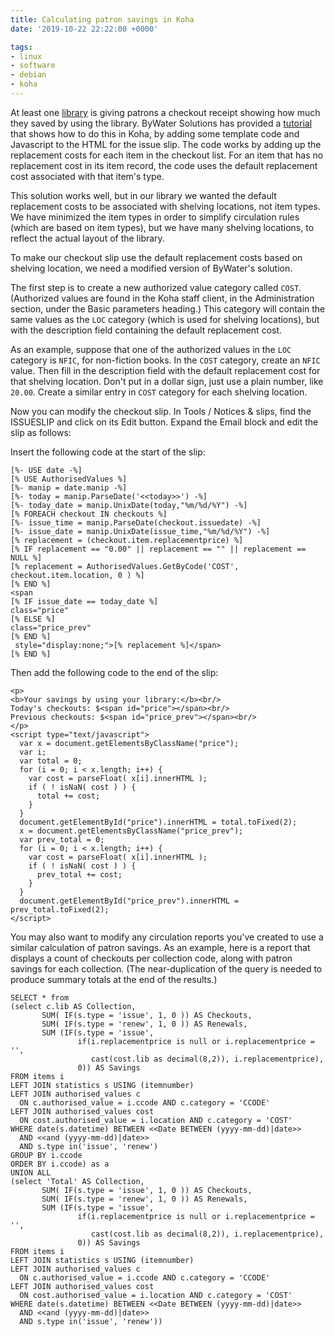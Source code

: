 ```yaml
---
title: Calculating patron savings in Koha
date: '2019-10-22 22:22:00 +0000'

tags:
- linux
- software
- debian
- koha
---
```


At least one [library](http://www.wichitalibrary.org/library-receipts-showing-savings-continue-to-interest-public)
is giving patrons a checkout receipt showing how much they saved by using
the library.  ByWater Solutions has provided a [tutorial](https://bywatersolutions.com/education/show-library-cost-savings-on-your-koha-receipt)
that shows how to do this in Koha, by adding some template code and Javascript
to the HTML for the issue slip.  The code works by adding up the replacement costs
for each item in the checkout list.  For an item that has no replacement cost
in its item record, the code uses the default replacement cost associated
with that item's type.

This solution works well, but in our library we wanted the default replacement costs
to be associated with shelving locations, not item types.  We have minimized the item
types in order to simplify circulation rules (which are based on item types), but we have many
shelving locations, to reflect the actual layout of the library.

To make our checkout slip use the default replacement costs based on shelving location,
we need a modified version of ByWater's solution.

<!--more-->

The first step is to create a new authorized value category called `COST`.
(Authorized values are found in the Koha staff client, in the Administration section,
under the Basic parameters heading.)
This category will contain the same values as the `LOC` category (which is
used for shelving locations), but with the description field containing
the default replacement cost.

As an example, suppose that one of the authorized values in the `LOC` category
is `NFIC`, for non-fiction books.  In the `COST` category, create an `NFIC` value.
Then fill in the description field with the default replacement cost for
that shelving location.  Don't put in a dollar sign, just use a plain number,
like `20.00`.  Create a similar entry in `COST` category for each shelving location.

Now you can modify the checkout slip.  In Tools / Notices & slips, find
the ISSUESLIP and click on its Edit button.  Expand the Email block
and edit the slip as follows:

Insert the following code at the start of the slip:

    [%- USE date -%]
    [% USE AuthorisedValues %]
    [%- manip = date.manip -%]
    [%- today = manip.ParseDate('<<today>>') -%]
    [%- today_date = manip.UnixDate(today,"%m/%d/%Y") -%] 
    [% FOREACH checkout IN checkouts %]
    [%- issue_time = manip.ParseDate(checkout.issuedate) -%]
    [%- issue_date = manip.UnixDate(issue_time,"%m/%d/%Y") -%]
    [% replacement = (checkout.item.replacementprice) %]
    [% IF replacement == "0.00" || replacement == "" || replacement == NULL %]
    [% replacement = AuthorisedValues.GetByCode('COST', checkout.item.location, 0 ) %]
    [% END %]
    <span 
    [% IF issue_date == today_date %]
    class="price"
    [% ELSE %]
    class="price_prev"
    [% END %]
     style="display:none;">[% replacement %]</span>
    [% END %]

Then add the following code to the end of the slip:

    <p>
    <b>Your savings by using your library:</b><br/>
    Today's checkouts: $<span id="price"></span><br/>
    Previous checkouts: $<span id="price_prev"></span><br/>
    </p>
    <script type="text/javascript">
      var x = document.getElementsByClassName("price");
      var i;
      var total = 0;
      for (i = 0; i < x.length; i++) {
        var cost = parseFloat( x[i].innerHTML );
        if ( ! isNaN( cost ) ) {
          total += cost;
        }
      }
      document.getElementById("price").innerHTML = total.toFixed(2);
      x = document.getElementsByClassName("price_prev");
      var prev_total = 0;
      for (i = 0; i < x.length; i++) {
        var cost = parseFloat( x[i].innerHTML );
        if ( ! isNaN( cost ) ) {
          prev_total += cost;
        }
      }
      document.getElementById("price_prev").innerHTML = prev_total.toFixed(2);
    </script>

You may also want to modify any circulation reports you've created to
use a similar calculation of patron savings.  As an example, here
is a report that displays a count of checkouts per collection code,
along with patron savings for each collection.  (The near-duplication
of the query is needed to produce summary totals at the end of the results.)

    SELECT * from
    (select c.lib AS Collection,
           SUM( IF(s.type = 'issue', 1, 0 )) AS Checkouts,
           SUM( IF(s.type = 'renew', 1, 0 )) AS Renewals,
           SUM (IF(s.type = 'issue',
                   if(i.replacementprice is null or i.replacementprice = '',
                      cast(cost.lib as decimal(8,2)), i.replacementprice),
                   0)) AS Savings
    FROM items i
    LEFT JOIN statistics s USING (itemnumber)
    LEFT JOIN authorised_values c
      ON c.authorised_value = i.ccode AND c.category = 'CCODE' 
    LEFT JOIN authorised_values cost
      ON cost.authorised_value = i.location AND c.category = 'COST'
    WHERE date(s.datetime) BETWEEN <<Date BETWEEN (yyyy-mm-dd)|date>>
      AND <<and (yyyy-mm-dd)|date>> 
      AND s.type in('issue', 'renew')
    GROUP BY i.ccode
    ORDER BY i.ccode) as a
    UNION ALL
    (select 'Total' AS Collection,
           SUM( IF(s.type = 'issue', 1, 0 )) AS Checkouts,
           SUM( IF(s.type = 'renew', 1, 0 )) AS Renewals,
           SUM (IF(s.type = 'issue',
                   if(i.replacementprice is null or i.replacementprice = '',
                      cast(cost.lib as decimal(8,2)), i.replacementprice),
                   0)) AS Savings
    FROM items i
    LEFT JOIN statistics s USING (itemnumber)
    LEFT JOIN authorised_values c
      ON c.authorised_value = i.ccode AND c.category = 'CCODE' 
    LEFT JOIN authorised_values cost
      ON cost.authorised_value = i.location AND c.category = 'COST'
    WHERE date(s.datetime) BETWEEN <<Date BETWEEN (yyyy-mm-dd)|date>>
      AND <<and (yyyy-mm-dd)|date>> 
      AND s.type in('issue', 'renew'))
